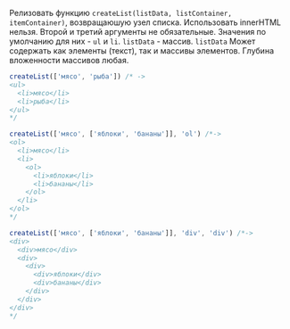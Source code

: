 Релизовать функцию `createList(listData, listContainer, itemContainer)`, возвращаюшую узел списка. Использовать innerHTML нельзя. Второй и третий аргументы не обязательные. Значения по умолчанию для них - `ul` и `li`. `listData` - массив. `listData` Может содержать как элементы (текст), так и массивы элементов. Глубина вложенности массивов любая.

```javascript
createList(['мясо', 'рыба']) /* ->
<ul>
  <li>мясо</li>
  <li>рыба</li>
</ul>
*/

createList(['мясо', ['яблоки', 'бананы']], 'ol') /*->
<ol>
  <li>мясо</li>
  <li>
    <ol>
      <li>яблоки</li>
      <li>бананы</li>
    </ol>
  </li>
</ol>
*/

createList(['мясо', ['яблоки', 'бананы']], 'div', 'div') /*->
<div>
  <div>мясо</div>
  <div>
    <div>
      <div>яблоки</div>
      <div>бананы</div>
    </div>
  </div>
</div>
*/

```